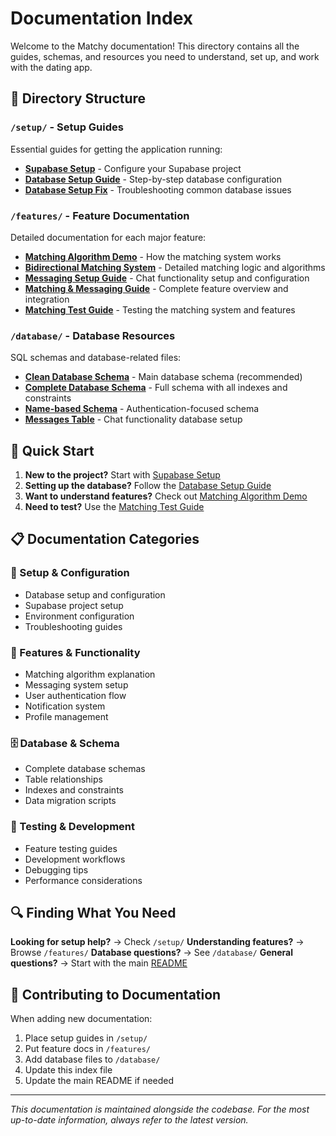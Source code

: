 # Documentation Index

Welcome to the Matchy documentation! This directory contains all the guides, schemas, and resources you need to understand, set up, and work with the dating app.

## 📁 Directory Structure

### `/setup/` - Setup Guides
Essential guides for getting the application running:

- **[Supabase Setup](setup/SUPABASE_SETUP.md)** - Configure your Supabase project
- **[Database Setup Guide](setup/database-setup-guide.md)** - Step-by-step database configuration
- **[Database Setup Fix](setup/DATABASE_SETUP_FIX.md)** - Troubleshooting common database issues

### `/features/` - Feature Documentation
Detailed documentation for each major feature:

- **[Matching Algorithm Demo](features/MATCHING_ALGORITHM_DEMO.md)** - How the matching system works
- **[Bidirectional Matching System](features/BIDIRECTIONAL_MATCHING_SYSTEM.md)** - Detailed matching logic and algorithms
- **[Messaging Setup Guide](features/MESSAGING_SETUP_GUIDE.md)** - Chat functionality setup and configuration
- **[Matching & Messaging Guide](features/MATCHING_MESSAGING_GUIDE.md)** - Complete feature overview and integration
- **[Matching Test Guide](features/MATCHING_TEST_GUIDE.md)** - Testing the matching system and features

### `/database/` - Database Resources
SQL schemas and database-related files:

- **[Clean Database Schema](database/clean-database-schema.sql)** - Main database schema (recommended)
- **[Complete Database Schema](database/complete-database-schema.sql)** - Full schema with all indexes and constraints
- **[Name-based Schema](database/name-based-schema.sql)** - Authentication-focused schema
- **[Messages Table](database/create-messages-table.sql)** - Chat functionality database setup

## 🚀 Quick Start

1. **New to the project?** Start with [Supabase Setup](setup/SUPABASE_SETUP.md)
2. **Setting up the database?** Follow the [Database Setup Guide](setup/database-setup-guide.md)
3. **Want to understand features?** Check out [Matching Algorithm Demo](features/MATCHING_ALGORITHM_DEMO.md)
4. **Need to test?** Use the [Matching Test Guide](features/MATCHING_TEST_GUIDE.md)

## 📋 Documentation Categories

### 🔧 Setup & Configuration
- Database setup and configuration
- Supabase project setup
- Environment configuration
- Troubleshooting guides

### 🎯 Features & Functionality
- Matching algorithm explanation
- Messaging system setup
- User authentication flow
- Notification system
- Profile management

### 🗄️ Database & Schema
- Complete database schemas
- Table relationships
- Indexes and constraints
- Data migration scripts

### 🧪 Testing & Development
- Feature testing guides
- Development workflows
- Debugging tips
- Performance considerations

## 🔍 Finding What You Need

**Looking for setup help?** → Check `/setup/`
**Understanding features?** → Browse `/features/`
**Database questions?** → See `/database/`
**General questions?** → Start with the main [README](../README.md)

## 📝 Contributing to Documentation

When adding new documentation:
1. Place setup guides in `/setup/`
2. Put feature docs in `/features/`
3. Add database files to `/database/`
4. Update this index file
5. Update the main README if needed

---

*This documentation is maintained alongside the codebase. For the most up-to-date information, always refer to the latest version.*
